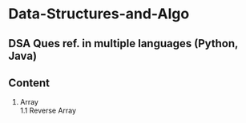 # Data-Structures-and-Algo
DSA Ques ref. in multiple languages (Python, Java)
---

## Content  
1. Array  
  1.1 Reverse Array
